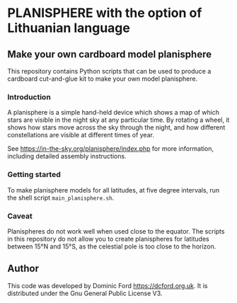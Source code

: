 # PLANISPHERE with the option of Lithuanian language 


## Make your own cardboard model planisphere

This repository contains Python scripts that can be used to produce a cardboard cut-and-glue kit to make your own model planisphere.

### Introduction

A planisphere is a simple hand-held device which shows a map of which stars are visible in the night sky at any particular time. By rotating a wheel, it shows how stars move across the sky through the night, and how different constellations are visible at different times of year.

See <https://in-the-sky.org/planisphere/index.php> for more information, including detailed assembly instructions.

### Getting started

To make planisphere models for all latitudes, at five degree intervals, run the shell script `main_planisphere.sh`.

### Caveat

Planispheres do not work well when used close to the equator. The scripts in this repository do not allow you to create planispheres for latitudes between 15&deg;N and 15&deg;S, as the celestial pole is too close to the horizon.

## Author

This code was developed by Dominic Ford <https://dcford.org.uk>. It is distributed under the Gnu General Public License V3.

